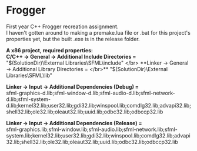 # Frogger
First year C++ Frogger recreation assignment. </br>
I haven't gotten around to making a premake.lua file or .bat for this project's properties yet, but the built .exe is in the release folder.

**A x86 project, required properties: </br>**
**C/C++ -> General -> Additional Include Directories = </br>**
"$(SolutionDir)\External Libraries\SFML\include" </br>
**Linker -> General -> Additional Library Directories = </br>**
"$(SolutionDir)\External Libraries\SFML\lib"

**Linker -> Input -> Additional Dependencies (Debug) = </br>**
sfml-graphics-d.lib;sfml-window-d.lib;sfml-audio-d.lib;sfml-network-d.lib;sfml-system-d.lib;kernel32.lib;user32.lib;gdi32.lib;winspool.lib;comdlg32.lib;advapi32.lib;shell32.lib;ole32.lib;oleaut32.lib;uuid.lib;odbc32.lib;odbccp32.lib

**Linker -> Input -> Additional Dependencies (Release) = </br>**
sfml-graphics.lib;sfml-window.lib;sfml-audio.lib;sfml-network.lib;sfml-system.lib;kernel32.lib;user32.lib;gdi32.lib;winspool.lib;comdlg32.lib;advapi32.lib;shell32.lib;ole32.lib;oleaut32.lib;uuid.lib;odbc32.lib;odbccp32.lib
